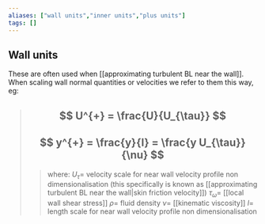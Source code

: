 ```yaml
---
aliases: ["wall units","inner units","plus units"]
tags: []
---
```


## Wall units

These are often used when [[approximating turbulent BL near the wall]]. When scaling wall normal quantities or velocities we refer to them this way, eg:

> ## $$ U^{+} = \frac{U}{U_{\tau}} $$ 
> ## $$ y^{+} = \frac{y}{l} = \frac{y U_{\tau}}{\nu} $$ 
>> where:
>> $U_{\tau}=$ velocity scale for near wall velocity profile non dimensionalisation (this specifically is known as [[approximating turbulent BL near the wall|skin friction velocity]])
>> $\tau_{\omega}=$ [[local wall shear stress]]
>> $\rho=$ fluid density
>> $\nu=$ [[kinematic viscosity]]
>> $l=$ length scale for near wall velocity profile non dimensionalisation


